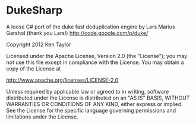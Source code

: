 DukeSharp
=========

A loose C# port of the duke fast deduplication engine by Lars Marius Garshol (thank you Lars!)
http://code.google.com/p/duke/




Copyright 2012 Ken Taylor

Licensed under the Apache License, Version 2.0 (the "License");
you may not use this file except in compliance with the License.
You may obtain a copy of the License at

   http://www.apache.org/licenses/LICENSE-2.0

Unless required by applicable law or agreed to in writing, software
distributed under the License is distributed on an "AS IS" BASIS,
WITHOUT WARRANTIES OR CONDITIONS OF ANY KIND, either express or implied.
See the License for the specific language governing permissions and
limitations under the License.